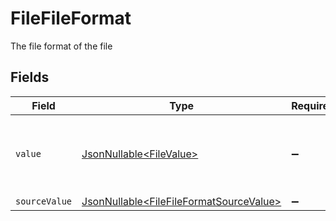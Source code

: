 # FileFileFormat

The file format of the file


## Fields

| Field                                                                                            | Type                                                                                             | Required                                                                                         | Description                                                                                      | Example                                                                                          |
| ------------------------------------------------------------------------------------------------ | ------------------------------------------------------------------------------------------------ | ------------------------------------------------------------------------------------------------ | ------------------------------------------------------------------------------------------------ | ------------------------------------------------------------------------------------------------ |
| `value`                                                                                          | [JsonNullable\<FileValue>](../../models/components/FileValue.md)                                 | :heavy_minus_sign:                                                                               | The file format of the file, expressed as a file extension                                       | pdf                                                                                              |
| `sourceValue`                                                                                    | [JsonNullable\<FileFileFormatSourceValue>](../../models/components/FileFileFormatSourceValue.md) | :heavy_minus_sign:                                                                               | N/A                                                                                              | application/pdf                                                                                  |